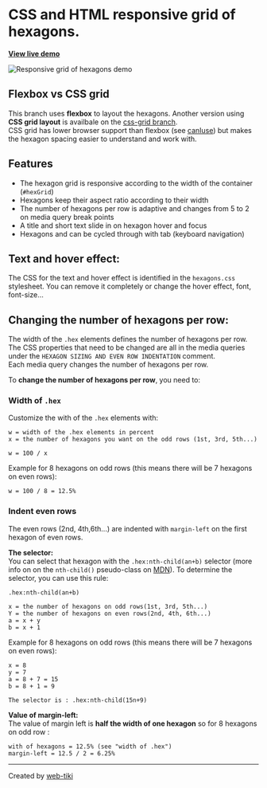 
# CSS and HTML responsive grid of hexagons.

**[View live demo](http://web-tiki.github.io/responsive-grid-of-hexagons/)**

![Responsive grid of hexagons demo](http://i.imgur.com/COH7pIV.png)

## Flexbox vs CSS grid
This branch uses **flexbox** to layout the hexagons. Another version using **CSS grid layout** is availbale on the [css-grid branch](https://github.com/web-tiki/responsive-grid-of-hexagons/tree/css-grid).  
CSS grid has lower browser support than flexbox (see [canIuse](https://caniuse.com/#feat=css-grid)) but makes the hexagon spacing easier to understand and work with.

## Features
* The hexagon grid is responsive according to the width of the container (`#hexGrid`)
* Hexagons keep their aspect ratio according to their width
* The number of hexagons per row is adaptive and changes from 5 to 2 on media query break points
* A title and short text slide in on hexagon hover and focus
* Hexagons and can be cycled through with tab (keyboard navigation)

## Text and hover effect:
The CSS for the text and hover effect is identified in the `hexagons.css` stylesheet. You can remove it completely or change the hover effect, font, font-size...  

## Changing the number of hexagons per row:
The width of the `.hex` elements defines the number of hexagons per row. The CSS properties that need to be changed are all in the media queries under the `HEXAGON SIZING AND EVEN ROW INDENTATION` comment.  
Each media query changes the number of hexagons per row.

To **change the number of hexagons per row**, you need to:

### Width of `.hex`
Customize the with of the `.hex` elements with:
```
w = width of the .hex elements in percent
x = the number of hexagons you want on the odd rows (1st, 3rd, 5th...)

w = 100 / x
```

Example for 8 hexagons on odd rows (this means there will be 7 hexagons on even rows):
```
w = 100 / 8 = 12.5%
```

### Indent even rows
The even rows (2nd, 4th,6th...) are indented with `margin-left` on the first hexagon of even rows.

**The selector:**  
You can select that hexagon with the `.hex:nth-child(an+b)` selector (more info on on the `nth-child()` pseudo-class on [MDN](https://developer.mozilla.org/en-US/docs/Web/CSS/:nth-child)). To determine the selector, you can use this rule:

```
.hex:nth-child(an+b)

x = the number of hexagons on odd rows(1st, 3rd, 5th...)
Y = the number of hexagons on even rows(2nd, 4th, 6th...)
a = x + y
b = x + 1
```

Example for 8 hexagons on odd rows (this means there will be 7 hexagons on even rows):
```
x = 8
y = 7
a = 8 + 7 = 15
b = 8 + 1 = 9

The selector is : .hex:nth-child(15n+9)
```

**Value of margin-left:**  
The value of margin left is **half the width of one hexagon** so for 8 hexagons on odd row :
```
with of hexagons = 12.5% (see "width of .hex")
margin-left = 12.5 / 2 = 6.25%
```
-------------

Created by [web-tiki](https://web-tiki.com/en/)
